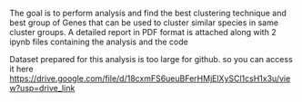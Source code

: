 The goal is to perform analysis and find the best clustering technique and best group of Genes that can be used to cluster similar species in same cluster groups. A detailed report in PDF format is attached along with 2 ipynb files containing the analysis and the code

Dataset prepared for this analysis is too large for github. so you can access it here https://drive.google.com/file/d/18cxmFS6ueuBFerHMjElXySCl1csH1x3u/view?usp=drive_link
